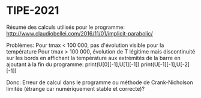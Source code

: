 # TIPE-2021

Résumé des calculs utilisés pour le programme: http://www.claudiobellei.com/2016/11/01/implicit-parabolic/

Problèmes: Pour tmax < 100 000, pas d'évolution visible pour la température
           Pour tmax > 100 000, évolution de T légitime mais discontinuité sur les bords en affichant la température aux extrémités de la barre en ajoutant à la fin du programme:
                            print(U[0][-1],U[1][-1])
                            print(U[-1][-1],U[-2][-1])
                            
Donc: Erreur de calcul dans le programme ou méthode de Crank-Nicholson limitée (étrange car numériquement stable et correcte)? 
